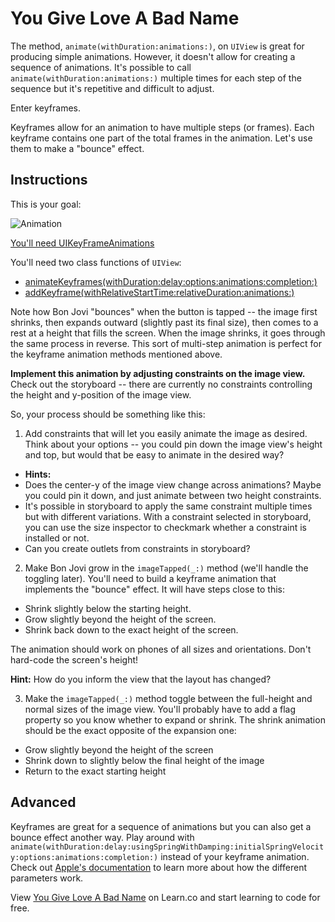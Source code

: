 # You Give Love A Bad Name

The method, `animate(withDuration:animations:)`, on `UIView` is great for producing simple animations. However, it doesn't allow for creating a sequence of animations. It's possible to call `animate(withDuration:animations:)` multiple times for each step of the sequence but it's repetitive and difficult to adjust.

Enter keyframes.

Keyframes allow for an animation to have multiple steps (or frames). Each keyframe contains one part of the total frames in the animation. Let's use them to make a "bounce" effect.

## Instructions

This is your goal:

![Animation](https://ironboard-curriculum-content.s3.amazonaws.com/iOS/objc-YouGiveLoveABadName/animation.gif)

[You'll need UIKeyFrameAnimations](http://www.shinobicontrols.com/blog/posts/2013/10/04/ios7-day-by-day-day-11-uiview-key-frame-animations)

You'll need two class functions of `UIView`:
 * [animateKeyframes(withDuration:delay:options:animations:completion:)](https://developer.apple.com/reference/uikit/uiview/1622552-animatekeyframes)
 * [addKeyframe(withRelativeStartTime:relativeDuration:animations:)](https://developer.apple.com/reference/uikit/uiview/1622554-addkeyframe)

Note how Bon Jovi "bounces" when the button is tapped -- the image first shrinks, then expands outward (slightly past its final size), then comes to a rest at a height that fills the screen. When the image shrinks, it goes through the same process in reverse. This sort of multi-step animation is perfect for the keyframe animation methods mentioned above.

**Implement this animation by adjusting constraints on the image view.** Check out the storyboard -- there are currently no constraints controlling the height and y-position of the image view.

So, your process should be something like this:

1. Add constraints that will let you easily animate the image as desired. Think about your options -- you could pin down the image view's height and top, but would that be easy to animate in the desired way?

 * **Hints:**
  * Does the center-y of the image view change across animations? Maybe you could pin it down, and just animate between two height constraints.
  * It's possible in storyboard to apply the same constraint multiple times but with different variations. With a constraint selected in storyboard, you can use the size inspector to checkmark whether a constraint is installed or not.
  * Can you create outlets from constraints in storyboard?

2. Make Bon Jovi grow in the `imageTapped(_:)` method (we'll handle the toggling later). You'll need to build a keyframe animation that implements the "bounce" effect. It will have steps close to this:

 * Shrink slightly below the starting height.
 * Grow slightly beyond the height of the screen.
 * Shrink back down to the exact height of the screen.

 The animation should work on phones of all sizes and orientations. Don't hard-code the screen's height!

 **Hint:**
 How do you inform the view that the layout has changed?

3. Make the `imageTapped(_:)` method toggle between the full-height and normal sizes of the image view. You'll probably have to add a flag property so you know whether to expand or shrink. The shrink animation should be the exact opposite of the expansion one:

 * Grow slightly beyond the height of the screen
 * Shrink down to slightly below the final height of the image
 * Return to the exact starting height

## Advanced

Keyframes are great for a sequence of animations but you can also get a bounce effect another way. Play around with `animate(withDuration:delay:usingSpringWithDamping:initialSpringVelocity:options:animations:completion:)` instead of your keyframe animation. Check out [Apple's documentation](https://developer.apple.com/reference/uikit/uiview/1622594-animate) to learn more about how the different parameters work.


<p data-visibility='hidden'>View <a href='https://learn.co/lessons/youGiveLoveABadName' title='You Give Love A Bad Name'>You Give Love A Bad Name</a> on Learn.co and start learning to code for free.</p>

